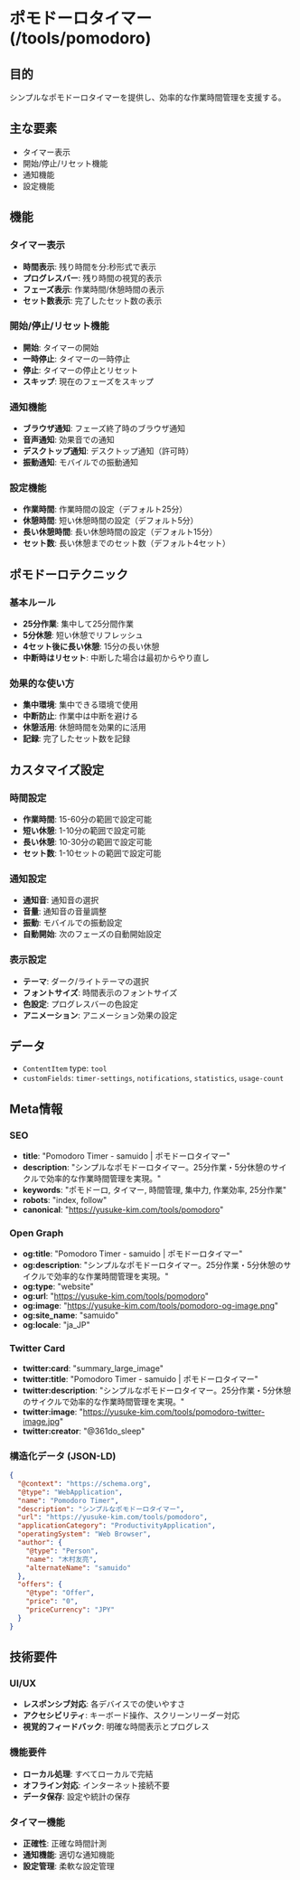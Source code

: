 # ポモドーロタイマー (/tools/pomodoro)

## 目的

シンプルなポモドーロタイマーを提供し、効率的な作業時間管理を支援する。

## 主な要素

- タイマー表示
- 開始/停止/リセット機能
- 通知機能
- 設定機能

## 機能

### タイマー表示

- **時間表示**: 残り時間を分:秒形式で表示
- **プログレスバー**: 残り時間の視覚的表示
- **フェーズ表示**: 作業時間/休憩時間の表示
- **セット数表示**: 完了したセット数の表示

### 開始/停止/リセット機能

- **開始**: タイマーの開始
- **一時停止**: タイマーの一時停止
- **停止**: タイマーの停止とリセット
- **スキップ**: 現在のフェーズをスキップ

### 通知機能

- **ブラウザ通知**: フェーズ終了時のブラウザ通知
- **音声通知**: 効果音での通知
- **デスクトップ通知**: デスクトップ通知（許可時）
- **振動通知**: モバイルでの振動通知

### 設定機能

- **作業時間**: 作業時間の設定（デフォルト25分）
- **休憩時間**: 短い休憩時間の設定（デフォルト5分）
- **長い休憩時間**: 長い休憩時間の設定（デフォルト15分）
- **セット数**: 長い休憩までのセット数（デフォルト4セット）

## ポモドーロテクニック

### 基本ルール

- **25分作業**: 集中して25分間作業
- **5分休憩**: 短い休憩でリフレッシュ
- **4セット後に長い休憩**: 15分の長い休憩
- **中断時はリセット**: 中断した場合は最初からやり直し

### 効果的な使い方

- **集中環境**: 集中できる環境で使用
- **中断防止**: 作業中は中断を避ける
- **休憩活用**: 休憩時間を効果的に活用
- **記録**: 完了したセット数を記録

## カスタマイズ設定

### 時間設定

- **作業時間**: 15-60分の範囲で設定可能
- **短い休憩**: 1-10分の範囲で設定可能
- **長い休憩**: 10-30分の範囲で設定可能
- **セット数**: 1-10セットの範囲で設定可能

### 通知設定

- **通知音**: 通知音の選択
- **音量**: 通知音の音量調整
- **振動**: モバイルでの振動設定
- **自動開始**: 次のフェーズの自動開始設定

### 表示設定

- **テーマ**: ダーク/ライトテーマの選択
- **フォントサイズ**: 時間表示のフォントサイズ
- **色設定**: プログレスバーの色設定
- **アニメーション**: アニメーション効果の設定

## データ

- `ContentItem` type: `tool`
- `customFields`: `timer-settings`, `notifications`, `statistics`, `usage-count`

## Meta情報

### SEO

- **title**: "Pomodoro Timer - samuido | ポモドーロタイマー"
- **description**: "シンプルなポモドーロタイマー。25分作業・5分休憩のサイクルで効率的な作業時間管理を実現。"
- **keywords**: "ポモドーロ, タイマー, 時間管理, 集中力, 作業効率, 25分作業"
- **robots**: "index, follow"
- **canonical**: "https://yusuke-kim.com/tools/pomodoro"

### Open Graph

- **og:title**: "Pomodoro Timer - samuido | ポモドーロタイマー"
- **og:description**: "シンプルなポモドーロタイマー。25分作業・5分休憩のサイクルで効率的な作業時間管理を実現。"
- **og:type**: "website"
- **og:url**: "https://yusuke-kim.com/tools/pomodoro"
- **og:image**: "https://yusuke-kim.com/tools/pomodoro-og-image.png"
- **og:site_name**: "samuido"
- **og:locale**: "ja_JP"

### Twitter Card

- **twitter:card**: "summary_large_image"
- **twitter:title**: "Pomodoro Timer - samuido | ポモドーロタイマー"
- **twitter:description**: "シンプルなポモドーロタイマー。25分作業・5分休憩のサイクルで効率的な作業時間管理を実現。"
- **twitter:image**: "https://yusuke-kim.com/tools/pomodoro-twitter-image.jpg"
- **twitter:creator**: "@361do_sleep"

### 構造化データ (JSON-LD)

```json
{
  "@context": "https://schema.org",
  "@type": "WebApplication",
  "name": "Pomodoro Timer",
  "description": "シンプルなポモドーロタイマー",
  "url": "https://yusuke-kim.com/tools/pomodoro",
  "applicationCategory": "ProductivityApplication",
  "operatingSystem": "Web Browser",
  "author": {
    "@type": "Person",
    "name": "木村友亮",
    "alternateName": "samuido"
  },
  "offers": {
    "@type": "Offer",
    "price": "0",
    "priceCurrency": "JPY"
  }
}
```

## 技術要件

### UI/UX

- **レスポンシブ対応**: 各デバイスでの使いやすさ
- **アクセシビリティ**: キーボード操作、スクリーンリーダー対応
- **視覚的フィードバック**: 明確な時間表示とプログレス

### 機能要件

- **ローカル処理**: すべてローカルで完結
- **オフライン対応**: インターネット接続不要
- **データ保存**: 設定や統計の保存

### タイマー機能

- **正確性**: 正確な時間計測
- **通知機能**: 適切な通知機能
- **設定管理**: 柔軟な設定管理

